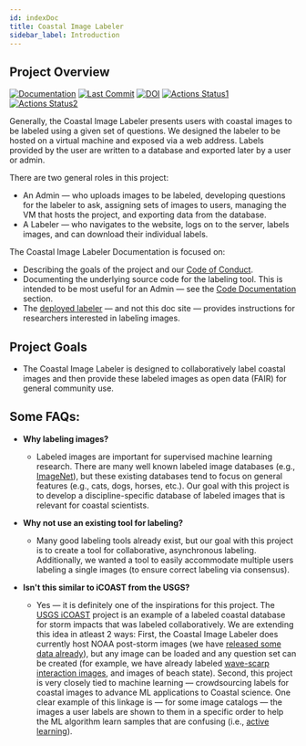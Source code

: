 ```yaml
---
id: indexDoc
title: Coastal Image Labeler
sidebar_label: Introduction
---
```



## Project Overview

[![Documentation](https://img.shields.io/badge/Documentation-Click%20Me-brightgreen)](
https://uncg-daisy.github.io/Coastal-Image-Labeler/)
[![Last Commit](https://img.shields.io/github/last-commit/UNCG-DAISY/Coastal-Image-Labeler)](
https://github.com/UNCG-DAISY/Coastal-Image-Labeler/commits/master)
[![DOI](https://zenodo.org/badge/226252747.svg)](https://zenodo.org/badge/latestdoi/226252747)
[![Actions Status1](https://github.com/UNCG-DAISY/Coastal-Image-Labeler/workflows/Unit%20Tests/badge.svg)](https://github.com/UNCG-DAISY/Coastal-Image-Labeler/actions)
[![Actions Status2](https://github.com/UNCG-DAISY/Coastal-Image-Labeler/workflows/Deploy%20Docusaurus/badge.svg)](https://github.com/UNCG-DAISY/Coastal-Image-Labeler/actions)


Generally, the Coastal Image Labeler presents users with
coastal images to be labeled using a given set of questions. We designed the labeler to be hosted on a virtual machine and exposed via a web address. Labels provided by the user are written to a database and exported later by a user or admin.

There are two general roles in this project: 
- An Admin — who uploads images to be labeled, developing questions for the labeler to ask, assigning sets of images to users, managing the VM that hosts the project, and exporting data from the database. 
- A Labeler  — who navigates to the website, logs on to the server, labels images, and can download their individual labels.

The Coastal Image Labeler Documentation is focused on:
- Describing the goals of the project and our [Code of Conduct](code_of_conduct.md).
- Documenting the underlying source code for the labeling tool. This is intended to be most useful for an Admin — see the [Code Documentation](code_documentation/overview.md) section.
- The [deployed labeler](https://coastalimagelabeler.science/) — and not this doc site — provides instructions for researchers interested in labeling images.

## Project Goals

- The Coastal Image Labeler is designed to collaboratively label
coastal images and then provide these labeled images as open data (FAIR) for
general community use.

## Some FAQs:

- **Why labeling images?**
    - Labeled images are important for supervised machine learning research. There are many well known labeled image databases (e.g., [ImageNet](http://www.image-net.org)), but these existing databases tend to focus on general features (e.g., cats, dogs, horses, etc.). Our goal with this project is to develop a discipline-specific database of labeled images that is relevant for coastal scientists. 

- **Why not use an existing tool for labeling?**  
    - Many good labeling tools already exist, but our goal with this project is to
    create a tool for collaborative, asynchronous labeling. Additionally,
    we wanted a tool to easily accommodate multiple users labeling a single
    images (to ensure correct labeling via consensus).

- **Isn't this similar to iCOAST from the USGS?**
    - Yes — it is definitely one of the inspirations for this project. The [USGS iCOAST](https://www.usgs.gov/centers/spcmsc/science/icoast-did-coast-change?qt-science_center_objects=0#qt-science_center_objects) project is an example of a labeled coastal database for storm impacts that was labeled collaboratively. We are extending this idea in atleast 2 ways: First, the Coastal Image Labeler does currently host NOAA post-storm images (we have [released some data already](https://doi.org/10.6084/m9.figshare.11604192.v1)), but any image can be loaded and any question set can be created (for example, we have already labeled [wave-scarp interaction images](https://doi.org/10.6084/m9.figshare.12765494.v1), and images of beach state). Second, this project is very closely tied to machine learning — crowdsourcing labels for coastal images to advance ML applications to Coastal science. One clear example of this linkage is — for some image catalogs — the images a user labels are shown to them in a specific order to help the ML algorithm learn samples that are confusing (i.e., [active learning](https://en.wikipedia.org/wiki/Active_learning_(machine_learning))).

